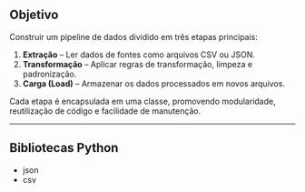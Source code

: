 ## Objetivo

Construir um pipeline de dados dividido em três etapas principais:

1. **Extração** – Ler dados de fontes como arquivos CSV ou JSON.
2. **Transformação** – Aplicar regras de transformação, limpeza e padronização.
3. **Carga (Load)** – Armazenar os dados processados em novos arquivos.

Cada etapa é encapsulada em uma classe, promovendo modularidade, reutilização de código e facilidade de manutenção.

---
 
## Bibliotecas Python

- json
- csv 

